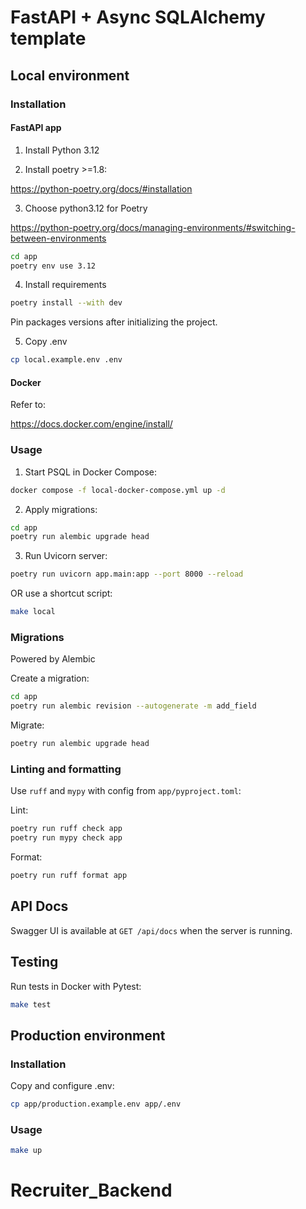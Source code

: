 # FastAPI + Async SQLAlchemy template

## Local environment
### Installation
#### FastAPI app
1. Install Python 3.12

2. Install poetry >=1.8:

https://python-poetry.org/docs/#installation 


3. Choose python3.12 for Poetry

https://python-poetry.org/docs/managing-environments/#switching-between-environments

```bash
cd app
poetry env use 3.12
```

4. Install requirements

```bash
poetry install --with dev
```

Pin packages versions after initializing the project.

5. Copy .env
```bash
cp local.example.env .env
```

#### Docker
Refer to:

https://docs.docker.com/engine/install/

### Usage

1. Start PSQL in Docker Compose:
```bash
docker compose -f local-docker-compose.yml up -d
```

2. Apply migrations:
```bash
cd app
poetry run alembic upgrade head
```

3. Run Uvicorn server:
```bash
poetry run uvicorn app.main:app --port 8000 --reload
```

OR use a shortcut script:

```bash
make local
```

### Migrations
Powered by Alembic

Create a migration:
```bash
cd app
poetry run alembic revision --autogenerate -m add_field
```

Migrate:
```bash
poetry run alembic upgrade head
```

### Linting and formatting
Use `ruff` and `mypy` with config from `app/pyproject.toml`:

Lint:
```bash
poetry run ruff check app
poetry run mypy check app
```

Format:
```bash
poetry run ruff format app
```

## API Docs
Swagger UI is available at `GET /api/docs` when the server is running.

## Testing

Run tests in Docker with Pytest:

```bash
make test
```

## Production environment

### Installation
Copy and configure .env:

```bash
cp app/production.example.env app/.env
```

### Usage

```bash
make up
```
# Recruiter_Backend
